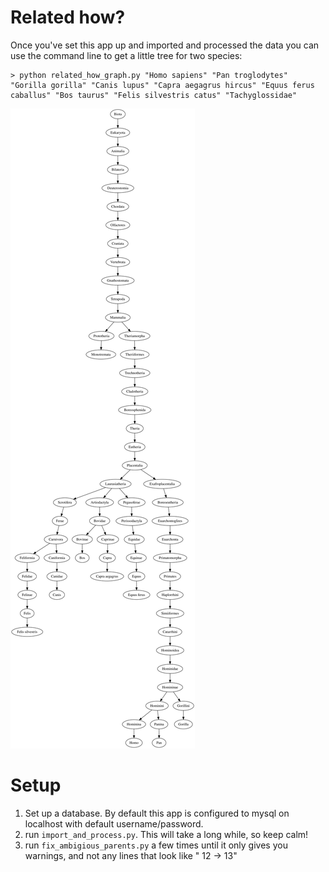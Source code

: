 # Related how?

Once you've set this app up and imported and processed the data you can use the command line to get a little tree for two species:

```
> python related_how_graph.py "Homo sapiens" "Pan troglodytes" "Gorilla gorilla" "Canis lupus" "Capra aegagrus hircus" "Equus ferus caballus" "Bos taurus" "Felis silvestris catus" "Tachyglossidae"
```

![Image of relationship between several species](example.svg)

# Setup

1. Set up a database. By default this app is configured to mysql on localhost with default username/password.
2. run `import_and_process.py`. This will take a long while, so keep calm!
3. run `fix_ambigious_parents.py` a few times until it only gives you warnings, and not any lines that look like "<specie> 12 -> 13"
